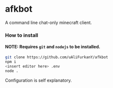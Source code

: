# afkbot

A command line chat-only minecraft client.

### How to install

#### NOTE: Requires `git` and `nodejs` to be installed.

```sh
git clone https://github.com/uAliFurkanY/afkbot
npm i
<insert editor here> .env
node .
```

Configuration is self explanatory.
